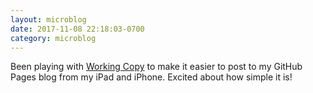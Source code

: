 ```yaml
---
layout: microblog
date: 2017-11-08 22:18:03-0700
category: microblog
---
```

Been playing with [Working Copy](https://workingcopyapp.com) to make it easier to post to my GitHub Pages blog from my iPad and iPhone. Excited about how simple it is!
